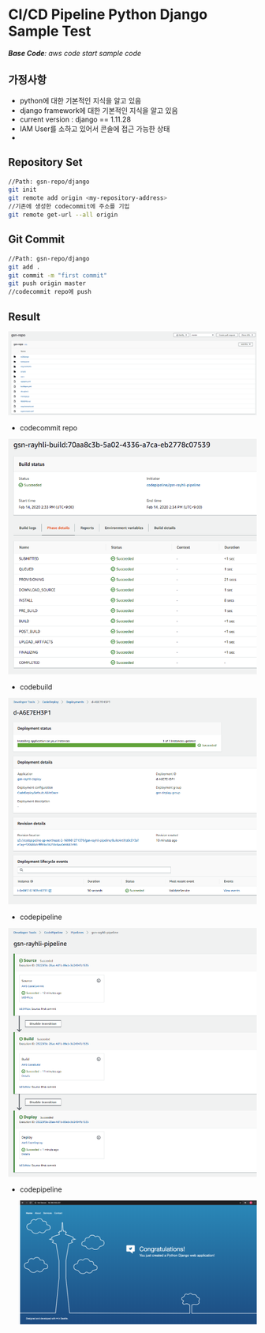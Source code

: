 # CI/CD Pipeline Python Django Sample Test



***Base Code**: aws code start sample code*



## 가정사항

- python에 대한 기본적인 지식을 알고 있음
- django framework에 대한 기본적인 지식을 알고 있음
- current version : django == 1.11.28
- IAM User를 소하고 있어서 콘솔에 접근 가능한 상태
-


## Repository Set

```bash
//Path: gsn-repo/django
git init
git remote add origin <my-repository-address>
//기존에 생성한 codecommit에 주소를 기입
git remote get-url --all origin
```



## Git Commit

```bash
//Path: gsn-repo/django
git add .
git commit -m "first commit"
git push origin master
//codecommit repo에 push
```



## Result

![repo](./images/codecommit.png)

- codecommit repo

![build](./images/codebuild.png)

- codebuild

![deploy](./images/codedeploy.png)

- codepipeline

![pipeline](./images/codepipeline.png)

- codepipeline

  ![web](./images/web.png)

